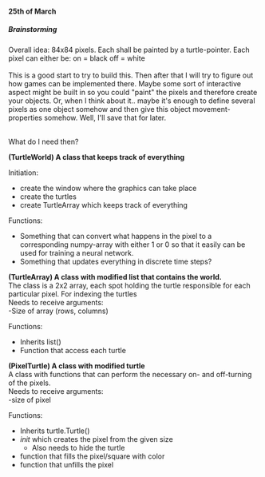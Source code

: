 
<h4>25th of March</h4>
<h5>Brainstorming</h5>
Overall idea:
84x84 pixels.
Each shall be painted by a turtle-pointer.
Each pixel can either be: on = black    off = white
<br><br>
This is a good start to try to build this. Then after that I will try to figure out how games can be implemented there.
Maybe some sort of interactive aspect might be built in so you could "paint" the pixels and therefore create your objects. Or, when I think about it.. maybe it's enough to define several pixels as one object somehow and then give this object movement-properties somehow. Well, I'll save that for later.
<br><br>


What do I need then?

**(TurtleWorld) A class that keeps track of everything**  

Initiation:  
- create the window where the graphics can take place
- create the turtles
- create TurtleArray which keeps track of everything


Functions:
- Something that can convert what happens in the pixel to a corresponding numpy-array with either 1 or 0 so that it easily can be used for training a neural network.
- Something that updates everything in discrete time steps?

**(TurtleArray) A class with modified list that contains the world.**
<br>The class is a 2x2 array, each spot holding the turtle responsible for each particular pixel. For indexing the turtles  
Needs to receive arguments:  
-Size of array (rows, columns)  
  
  
Functions:
- Inherits list()
- Function that access each turtle

**(PixelTurtle) A class with modified turtle**  
A class with functions that can perform the necessary on- and off-turning of the pixels.  
Needs to receive arguments:  
-size of pixel  
  
Functions:

- Inherits turtle.Turtle()
- _init_ which creates the pixel from the given size
  - Also needs to hide the turtle
- function that fills the pixel/square with color
- function that unfills the pixel
